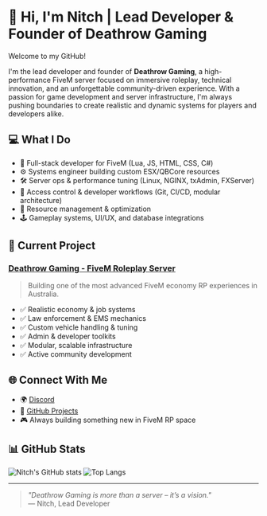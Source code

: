 # 👋 Hi, I'm Nitch | Lead Developer & Founder of Deathrow Gaming

Welcome to my GitHub!

I'm the lead developer and founder of **Deathrow Gaming**, a high-performance FiveM server focused on immersive roleplay, technical innovation, and an unforgettable community-driven experience. With a passion for game development and server infrastructure, I'm always pushing boundaries to create realistic and dynamic systems for players and developers alike.

## 💻 What I Do

- 🧠 Full-stack developer for FiveM (Lua, JS, HTML, CSS, C#)
- ⚙️ Systems engineer building custom ESX/QBCore resources
- 🛠️ Server ops & performance tuning (Linux, NGINX, txAdmin, FXServer)
- 🔐 Access control & developer workflows (Git, CI/CD, modular architecture)
- 🧩 Resource management & optimization
- 🕹️ Gameplay systems, UI/UX, and database integrations

## 🚧 Current Project

### [Deathrow Gaming - FiveM Roleplay Server](https://github.com/deathrowgaming)
> Building one of the most advanced FiveM economy RP experiences in Australia.

- ✅ Realistic economy & job systems  
- ✅ Law enforcement & EMS mechanics  
- ✅ Custom vehicle handling & tuning  
- ✅ Admin & developer toolkits  
- ✅ Modular, scalable infrastructure  
- ✅ Active community development

## 🌐 Connect With Me

- 🌍 [Discord](https://discord.gg/z5srErSr9V)
- 🧠 [GitHub Projects](https://github.com/NitchgamingStudios?tab=repositories)
- 🎮 Always building something new in FiveM RP space

## 📊 GitHub Stats

![Nitch's GitHub stats](https://github-readme-stats-nitchgamingstudios-projects.vercel.app/api?username=NitchgamingStudios&show_icons=true&theme=tokyonight)
![Top Langs](https://github-readme-stats-nitchgamingstudios-projects.vercel.app/api/top-langs/?username=NitchgamingStudios&layout=compact&theme=tokyonight)

---

> _"Deathrow Gaming is more than a server – it’s a vision."_  
— Nitch, Lead Developer
